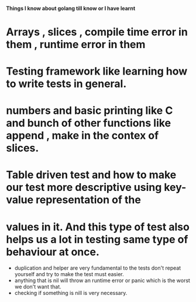 #### Things I know about golang till know or I have learnt 

# Arrays , slices , compile time error in them , runtime error in them

# Testing framework like learning how to write tests in general. 

# numbers and basic printing like C and bunch of other functions like append , make in the contex of slices. 

# Table driven test and how to make our test more descriptive using key-value representation of the 
# values in it. And this type of test also helps us a lot in testing same type of behaviour at once. 

- duplication and helper are very fundamental to the tests don't repeat yourself and try to make the test must easier.
- anything that is nil will throw an runtime error or panic which is the worst we don't want that.
- checking if something is nill is very necessary.
